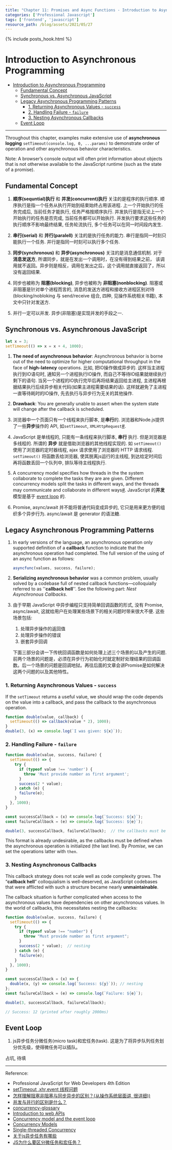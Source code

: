 ```yaml
---
title: "Chapter 11: Promises and Async Functions - Introduction to Asynchronous Programming" 
categories: ['Professional Javascript']
tags: ['frontend', 'javascript']
resource_path: /blog/assets/2021/05/27
---
```


{% include posts_hook.html %}

# Introduction to Asynchronous Programming

- [Introduction to Asynchronous Programming](#introduction-to-asynchronous-programming)
  - [Fundamental Concept](#fundamental-concept)
  - [Synchronous vs. Asynchronous JavaScript](#synchronous-vs-asynchronous-javascript)
  - [Legacy Asynchronous Programming Patterns](#legacy-asynchronous-programming-patterns)
    - [1. Returning Asynchronous Values - `success`](#1-returning-asynchronous-values---success)
    - [2. Handling Failure - `failure`](#2-handling-failure---failure)
    - [3. Nesting Asynchronous Callbacks](#3-nesting-asynchronous-callbacks)
  - [Event Loop](#event-loop)

---


Throughout this chapter, examples make extensive use of **asynchronous logging** `setTimeout(console.log, 0, ...params)` to demonstrate order of operation and other asynchronous behavior characteristics.

Note: A browser’s console output will often print information about objects that is not otherwise available to the JavaScript runtime (such as the state of a promise).

## Fundamental Concept

1. **顺序(sequntial)执行** 和 **并发(concurrent)执行** 关注的是程序的执行顺序. 顺序执行是指一个任务从执行开始到结束始终占用该进程. 上一个开始执行的任务完成后, 当前任务才能执行, 任务严格按顺序执行. 并发执行是指无论上一个开始执行的任务是否完成, 当前任务都可以开始执行. 并发执行要求这些任务的执行顺序不影响最终结果, 任务轮流执行, 多个任务可以在同一时间段内发生.

2. **串行(serial)** 和 **并行(paralell)** 关注的是执行任务的能力. 串行是指同一时刻只能执行一个任务. 并行是指同一时刻可以执行多个任务.

3. **同步(synchronous)** 和 **异步(asynchronous)** 关注的是消息通信机制. 对于**消息发送方**, 所谓同步，就是在发出一个调用时，在没有得到结果之前， 该调用就不返回。异步则是相反，调用在发出之后，这个调用就直接返回了，所以没有返回结果.

4. 同步也被称为 **阻塞(blocking)**, 异步也被称为 **非阻塞(nonblocking)**. 阻塞或非阻塞是针对单个进程而言的, 消息的发送方进程和接收方进程区别对待(blocking/nobloking  与 send/receive 组合, 四种, 见操作系统相关书籍), 本文中只针对发送方.

5. 并行一定可以并发. 异步(非阻塞)是实现并发的手段之一.

<!-- 异步是实现并发的手段之一. 同步 (非阻塞) 同样可以实现并发, 参考 Java Netty -->

## Synchronous vs. Asynchronous JavaScript

```js
let x = 3;
setTimeout(() => x = x + 4, 1000);
```

1. **The need of asynchronous behavior**: Asynchronous behavior is borne out of the need to optimize for higher computational throughput in the face of **high-latency** operations. 比如, 把IO操作做成异步的. 这样当主进程执行到IO语句时, 通知另一个进程执行IO操作, 而自己不等待IO结果就继续执行剩下的语句. 当另一个进程的IO执行完毕后再将结果返回给主进程, 主进程再根据结果执行后续异步相关代码(如果主进程需要结果的话). 这样就避免了主进程一直等待耗时的IO操作, 先去执行与异步行为无关的其他操作.

2. **Drawback**: You are generally unable to assert when the system state will change after the callback is scheduled.

3. 浏览器中一个页面只有一个线程来执行脚本, 是**串行**的. 浏览器和Node.js提供了一些**异步**操作的 API, 如`setTimeout`, `XMLHttpRequest`[#](https://www.zhihu.com/question/408642963/answer/1356774295).

4. JavaScript 是单线程的, 只能有一条线程来执行脚本, **串行** 执行. 但是浏览器是多线程的. 所谓的 **异步** 就是借助浏览器的其他线程实现的. 如 `setTimeout()` 使用了浏览器的定时器线程, ajax 请求使用了浏览器的 HTTP 请求线程. `setTimeout()` 将函数丢给浏览器, 使其脱离js运行的主线程, 到达给定时间后再将函数丢回一个队列中, 排队等待主线程执行.
   
5. A concurrency model specifies how threads in the the system collaborate to complete the tasks they are are given. Different concurrency models split the tasks in different ways, and the threads may communicate and collaborate in different ways[#](http://tutorials.jenkov.com/java-concurrency/concurrency-models.html#reactive-event-driven-systems). JavaScript 的**并发**模型是基于 [event loop](https://developer.mozilla.org/en-US/docs/Web/JavaScript/EventLoop) 的.

6. Promise, async/await 并不能将普通代码变成异步的, 它只是用来更方便的组织多个异步行为. async/await 是 generator 的语法糖.

## Legacy Asynchronous Programming Patterns

1. In early versions of the language, an asynchronous operation only supported definition of a **callback** function to indicate that the asynchronous operation had completed. The full version of the using of an async function as follows:
    ```js
    asyncfunc(values, success, failure);
    ```

2. **Serializing asynchronous behavior** was a common problem, usually solved by a codebase full of nested callback functions—colloquially referred to as ''**callback hell**''. See the following part: *Nest Asynchronous Callbacks*.



3. 由于早期 JavaScript 中异步编程只支持简单回调函数的形式, 没有 Promise, async/await, 这就给用户在处理某些场景下的相关问题时带来很大不便. 这些场景包括:

      1. 处理异步操作的返回值
      2. 处理异步操作的错误
      3. 嵌套异步回调

      下面三部分会讲一下传统回调函数是如何处理上述三个场景的以及产生的问题. 前两个场景的问题是，必须在异步行为初始化时就定制好处理结果的回调函数。后一个场景的问题是回调地狱。再往后面的文章会讲Promise是如何解决这两个问题的以及其他特性。

### 1. Returning Asynchronous Values - `success`

If the `setTimeout` returns a useful value, we should wrap the code depends on the value into a callback, and pass the callback to the asynchronous operation.
    
```js
function double(value, callback) { 
  setTimeout(() => callback(value * 2), 1000);
}
double(3, (x) => console.log(`I was given: ${x}`));
```

### 2. Handling Failure - `failure`

```js
function double(value, success, failure) { 
  setTimeout(() => { 
    try {
      if (typeof value !== 'number') {
        throw 'Must provide number as first argument';
      }
      success(2 * value);
    } catch (e) {
      failure(e);
    }
  }, 1000);
}

const successCallback = (x) => console.log(`Success: ${x}`);
const failureCallback = (e) => console.log(`Success: ${e}`);

double(3, successCallback, failureCallback);  // the callbacks must be defined before there.
```

This format is already undesirable, as the callbacks must be defined when the asynchronous operation is initialized (the last line). By *Promise*, we can set the operations latter with `then`.

### 3. Nesting Asynchronous Callbacks

This callback strategy does not scale well as code complexity grows. The “**callback hell**” colloquialism is well-deserved, as JavaScript codebases that were afflicted with
such a structure became nearly **unmaintainable**.

The callback situation is further complicated when access to the asynchronous values have dependencies on other asynchronous values. In the world of callbacks, this necessitates nesting the callbacks: 

```js
function double(value, success, failure) {
  setTimeout(() => {
    try {
      if (typeof value !== "number") {
        throw "Must provide number as first argument";
      }
      success(2 * value);  // nesting
    } catch (e) {
      failure(e);
    }
  }, 1000);
}

const successCallback = (x) => {
  double(x, (y) => console.log(`Success: ${y}`)); // nesting
};
const failureCallback = (e) => console.log(`Failure: ${e}`);

double(3, successCallback, failureCallback);

// Success: 12 (printed after roughly 2000ms)
```

## Event Loop

1. js异步任务分微任务(micro task)和宏任务(task). 这是为了将异步队列任务划分优先级，使得微任务可以插队。 

占坑, 待填

---

Reference:

- Professional JavaScript for Web Developers 4th Edition
- [setTimeout ,xhr,event 线程问题](https://blog.csdn.net/iteye_4865/article/details/81717864)
- [怎样理解阻塞非阻塞与同步异步的区别？(从操作系统层面讲, 很详细))](https://www.zhihu.com/question/19732473/answer/241673170)
- [并发与并行的区别是什么？](https://www.zhihu.com/question/33515481/answer/452128444)
- [concurrency-glossary](https://slikts.github.io/concurrency-glossary/)
- [Introduction to web APIs](https://developer.mozilla.org/en-US/docs/Learn/JavaScript/Client-side_web_APIs/Introduction)
- [Concurrency model and the event loop](https://developer.mozilla.org/en-US/docs/Web/JavaScript/EventLoop)
- [Concurrency Models](http://tutorials.jenkov.com/java-concurrency/concurrency-models.html#reactive-event-driven-systems)
- [Single-threaded Concurrency](http://tutorials.jenkov.com/java-concurrency/single-threaded-concurrency.html)
- [关于js异步任务有哪些](https://www.zhihu.com/question/408642963/answer/1356774295)
- [JS为什么要区分微任务和宏任务？](https://www.zhihu.com/question/316514618)
